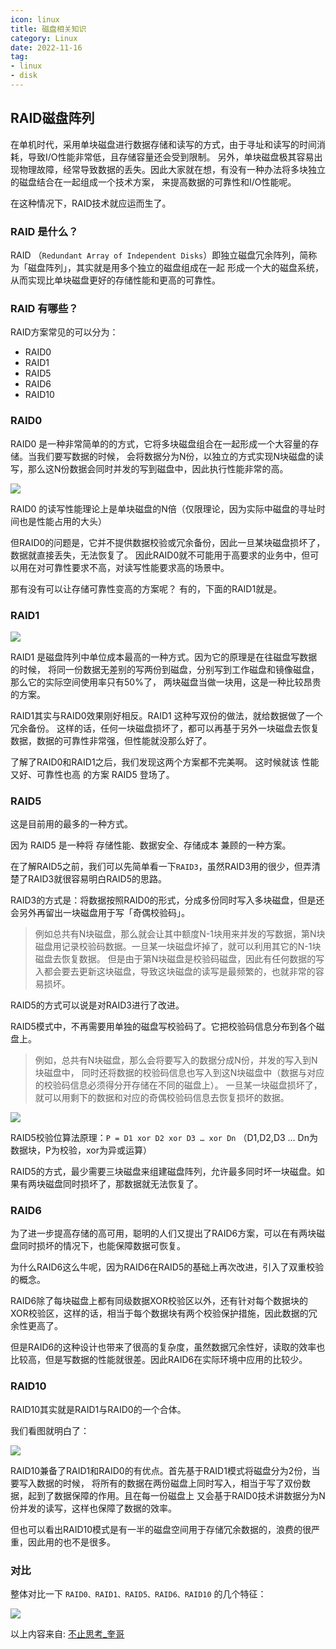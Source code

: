 ```yaml
---
icon: linux
title: 磁盘相关知识
category: Linux
date: 2022-11-16
tag:
- linux
- disk
---
```


## RAID磁盘阵列

在单机时代，采用单块磁盘进行数据存储和读写的方式，由于寻址和读写的时间消耗，导致I/O性能非常低，且存储容量还会受到限制。
另外，单块磁盘极其容易出现物理故障，经常导致数据的丢失。因此大家就在想，有没有一种办法将多块独立的磁盘结合在一起组成一个技术方案，
来提高数据的可靠性和I/O性能呢。

在这种情况下，RAID技术就应运而生了。

### RAID 是什么？

RAID （`Redundant Array of Independent Disks`）即独立磁盘冗余阵列，简称为「磁盘阵列」，其实就是用多个独立的磁盘组成在一起
形成一个大的磁盘系统，从而实现比单块磁盘更好的存储性能和更高的可靠性。

### RAID 有哪些？

RAID方案常见的可以分为：

- RAID0
- RAID1
- RAID5
- RAID6
- RAID10

### RAID0

RAID0 是一种非常简单的的方式，它将多块磁盘组合在一起形成一个大容量的存储。当我们要写数据的时候，
会将数据分为N份，以独立的方式实现N块磁盘的读写，那么这N份数据会同时并发的写到磁盘中，因此执行性能非常的高。

![](./disk.assets/raid0.jpg)

RAID0 的读写性能理论上是单块磁盘的N倍（仅限理论，因为实际中磁盘的寻址时间也是性能占用的大头）

但RAID0的问题是，它并不提供数据校验或冗余备份，因此一旦某块磁盘损坏了，数据就直接丢失，无法恢复了。
因此RAID0就不可能用于高要求的业务中，但可以用在对可靠性要求不高，对读写性能要求高的场景中。

那有没有可以让存储可靠性变高的方案呢？
有的，下面的RAID1就是。

### RAID1

![](./disk.assets/raid1.jpg)

RAID1 是磁盘阵列中单位成本最高的一种方式。因为它的原理是在往磁盘写数据的时候，
将同一份数据无差别的写两份到磁盘，分别写到工作磁盘和镜像磁盘，那么它的实际空间使用率只有50%了，
两块磁盘当做一块用，这是一种比较昂贵的方案。

RAID1其实与RAID0效果刚好相反。RAID1 这种写双份的做法，就给数据做了一个冗余备份。
这样的话，任何一块磁盘损坏了，都可以再基于另外一块磁盘去恢复数据，数据的可靠性非常强，但性能就没那么好了。

了解了RAID0和RAID1之后，我们发现这两个方案都不完美啊。
这时候就该 性能又好、可靠性也高 的方案 RAID5 登场了。

### RAID5

这是目前用的最多的一种方式。

因为 RAID5 是一种将 存储性能、数据安全、存储成本 兼顾的一种方案。

在了解RAID5之前，我们可以先简单看一下`RAID3`，虽然RAID3用的很少，但弄清楚了RAID3就很容易明白RAID5的思路。

RAID3的方式是：将数据按照RAID0的形式，分成多份同时写入多块磁盘，但是还会另外再留出一块磁盘用于写「奇偶校验码」。

> 例如总共有N块磁盘，那么就会让其中额度N-1块用来并发的写数据，第N块磁盘用记录校验码数据。一旦某一块磁盘坏掉了，就可以利用其它的N-1块磁盘去恢复数据。
> 但是由于第N块磁盘是校验码磁盘，因此有任何数据的写入都会要去更新这块磁盘，导致这块磁盘的读写是最频繁的，也就非常的容易损坏。

RAID5的方式可以说是对RAID3进行了改进。

RAID5模式中，不再需要用单独的磁盘写校验码了。它把校验码信息分布到各个磁盘上。

> 例如，总共有N块磁盘，那么会将要写入的数据分成N份，并发的写入到N块磁盘中，
> 同时还将数据的校验码信息也写入到这N块磁盘中（数据与对应的校验码信息必须得分开存储在不同的磁盘上）。
> 一旦某一块磁盘损坏了，就可以用剩下的数据和对应的奇偶校验码信息去恢复损坏的数据。

![](./disk.assets/raid5.jpg)

RAID5校验位算法原理：`P = D1 xor D2 xor D3 … xor Dn` （D1,D2,D3 … Dn为数据块，P为校验，xor为异或运算）

RAID5的方式，最少需要三块磁盘来组建磁盘阵列，允许最多同时坏一块磁盘。如果有两块磁盘同时损坏了，那数据就无法恢复了。

### RAID6

为了进一步提高存储的高可用，聪明的人们又提出了RAID6方案，可以在有两块磁盘同时损坏的情况下，也能保障数据可恢复。

为什么RAID6这么牛呢，因为RAID6在RAID5的基础上再次改进，引入了双重校验的概念。

RAID6除了每块磁盘上都有同级数据XOR校验区以外，还有针对每个数据块的XOR校验区，这样的话，相当于每个数据块有两个校验保护措施，因此数据的冗余性更高了。

但是RAID6的这种设计也带来了很高的复杂度，虽然数据冗余性好，读取的效率也比较高，但是写数据的性能就很差。因此RAID6在实际环境中应用的比较少。

### RAID10

RAID10其实就是RAID1与RAID0的一个合体。

我们看图就明白了：

![](./disk.assets/raid10.jpg)

RAID10兼备了RAID1和RAID0的有优点。首先基于RAID1模式将磁盘分为2份，当要写入数据的时候，
将所有的数据在两份磁盘上同时写入，相当于写了双份数据，起到了数据保障的作用。且在每一份磁盘上
又会基于RAID0技术讲数据分为N份并发的读写，这样也保障了数据的效率。

但也可以看出RAID10模式是有一半的磁盘空间用于存储冗余数据的，浪费的很严重，因此用的也不是很多。

### 对比

整体对比一下 `RAID0、RAID1、RAID5、RAID6、RAID10` 的几个特征：

![](./disk.assets/raid.jpg)

以上内容来自: [不止思考_奎哥](https://m.imooc.com/article/264962)



